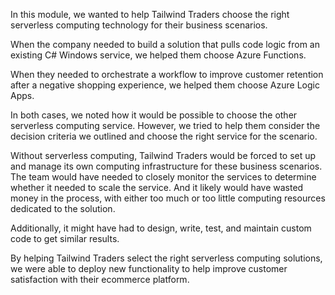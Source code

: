 In this module, we wanted to help Tailwind Traders choose the right serverless computing technology for their business scenarios.  

When the company needed to build a solution that pulls code logic from an existing C# Windows service, we helped them choose Azure Functions.  

When they needed to orchestrate a workflow to improve customer retention after a negative shopping experience, we helped them choose Azure Logic Apps.  

In both cases, we noted how it would be possible to choose the other serverless computing service. However, we tried to help them consider the decision criteria we outlined and choose the right service for the scenario.

Without serverless computing, Tailwind Traders would be forced to set up and manage its own computing infrastructure for these business scenarios.  The team would have needed to closely monitor the services to determine whether it needed to scale the service. And it likely would have wasted money in the process, with either too much or too little computing resources dedicated to the solution.  

Additionally, it might have had to design, write, test, and maintain custom code to get similar results.

By helping Tailwind Traders select the right serverless computing solutions, we were able to deploy new functionality to help improve customer satisfaction with their ecommerce platform.